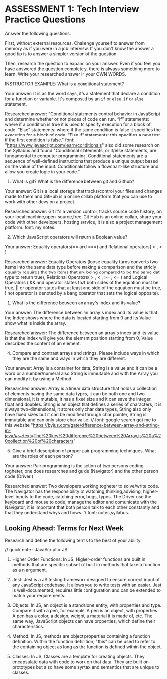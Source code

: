 # ASSESSMENT 1: Tech Interview Practice Questions

Answer the following questions.

First, without external resources. Challenge yourself to answer from memory as if you were in a job interview. If you don't know the answer a good tip is to answer a simpler version of the question.

Then, research the question to expand on your answer. Even if you feel you have answered the question completely, there is always something more to learn. Write your researched answer in your OWN WORDS.

INSTRUCTOR EXAMPLE: What is a conditional statement?

Your answer: It is as the word says, it's a statement that declare a condition for a function or variable. It's composed
by an `if` or `else if` or `else` statement.

Researched answer: "Conditional statements control behavior in JavaScript and determine whether or not pieces of code can run. “If” statements: where if a condition is true it is used to specify execution for a block of code. “Else” statements: where if the same condition is false it specifies the execution for a block of code. “Else if” statements: this specifies a new test if the first condition is false." font: "https://www.javascript.com/learn/conditionals" also did some research on the Syllabus and found "Conditional statements, or if/else statements, are fundamental to computer programming. Conditional statements are a sequence of well-defined instructions that produce a unique output based on the value of the input. Conditionals follow a flowchart-like structure and allow you create logic in your code."

1. What is git? What is the difference between git and Github?

Your answer: Git is a local storage that tracks/control your files and changes made to them and GitHub is a online collab platform that you can use to work with other devs on a project.

Researched answer: Git it's a version control, tracks source code history, on your local machine,open-source,free. Git Hub is an online collab, share your code with other developers, hosting service, it is also a project management platform. font: my notes.

2. Which JavaScript operators will return a Boolean value?

Your answer: Equality operators(== and ===) and Relational operators( > , < )

Researched answer: Equality Operators (loose equality turns converts two items into the same data type before making a comparison and the stricly equality requires the two items that are being compared to be the same dat type to return true), Relational Operators( > , < , >= , <= ) and Logical Operators ( && and operator states that both sides of the equation must be true, || or operator states that at least one side of the equation must be true, ! not operator is denoted by a bang operator that sets the logical opposite).

1. What is the difference between an array's index and its value?

Your answer: The difference between an array's index and its value is that the Index shows where the data is located starting from 0 and its Value show what is inside the array.

Researched answer: The difference between an array's index and its value is that the Index will give you the element position starting from 0, Value describes the content of an element.

4. Compare and contrast arrays and strings. Please include ways in which they are the same and ways in which they are different.

Your answer: Array is a container for data, String is a value and it can be a word or a number/numeral also String is immutable and with the Array you can modify it by using a Method. 

Researched answer: Array is a linear data structure that holds a collection of elements having the same data types, it can be both one and two-dimensional, it is mutable, it has a fixed size and it can save the integer, float and doubles. 
String is an object that defines a series of characters, it is always two-dimensional, it stores only char data types, String also only have fixed sizes but it can be modified through char pointer, String is immutable and can only store char value.  // font: google search got me to this website "https://byjus.com/gate/difference-between-array-and-string-in-java/#:~:text=The%20key%20difference%20between%20Array,is%20a%20collection%20of%20characters"

5. Give a brief description of proper pair programming techniques. What are the roles of each person?

Your answer: Pair programming is the action of two persons coding togheter, one does researches and guide (Navigator) and the other person code (Driver.)

Researched answer: Two developers working togheter to solve/write code. 
The Navigator has the responsibility of watching,thinking,advising, higher-level inputs to the code, catching error, bugs, typos. 
The Driver use the keyboard and mouse to code, manage the editor and comunicate with the Navigator, it is important that both person talk to each other constantly and that they understand whys and hows. // font: notes,syllabus.

## Looking Ahead: Terms for Next Week

Research and define the following terms to the best of your ability.

// quick note : JavaScript = JS

1. Higher Order Functions:  In JS, Higher-order functions are built in methods that are specific subset of built in methods that take a function as a n argument.

2. Jest: Jest is a JS testing framework designed to ensure correct input of any JavaScript codebase. It allows you to write tests with an easier. Jest is well-documented, requires little configuration and can be extended to match your requirements.

3. Objects: In JS, an object is a standalone entity, with properties and type. Compare it with a pen, for example. A pen is an object, with properties. A pen has a color, a design, weight, a material it is made of, etc. The same way, JavaScript objects can have properties, which define their characteristics.

4. Method: In JS, methods are object properties containing a function definition. Within the function definition, "this" can be used to refer to the containing object as long as the function is defined within the object.

5. Classes: In JS, Classes are a template for creating objects. They encapsulate data with code to work on that data. They are built on prototypes but also have some syntax and semantics that are unique to classes.
